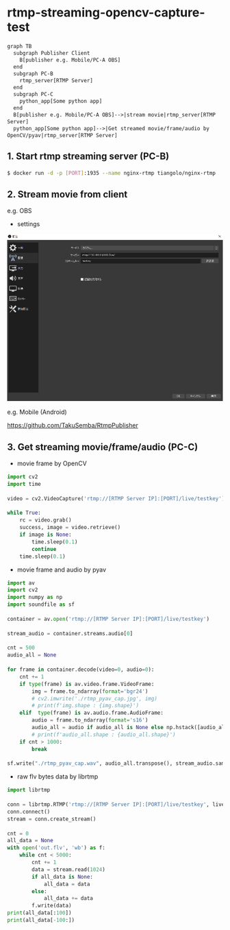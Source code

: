 # rtmp-streaming-opencv-capture-test

```mermaid
graph TB
  subgraph Publisher Client
    B[publisher e.g. Mobile/PC-A OBS]
  end
  subgraph PC-B
    rtmp_server[RTMP Server]
  end
  subgraph PC-C
    python_app[Some python app]
  end
  B[publisher e.g. Mobile/PC-A OBS]-->|stream movie|rtmp_server[RTMP Server]
  python_app[Some python app]-->|Get streamed movie/frame/audio by OpenCV/pyav|rtmp_server[RTMP Server]
```

## 1. Start rtmp streaming server (PC-B)

```bash
$ docker run -d -p [PORT]:1935 --name nginx-rtmp tiangolo/nginx-rtmp
```

## 2. Stream movie from client

e.g. OBS

- settings

![obs](./obs.png)

e.g. Mobile (Android)

https://github.com/TakuSemba/RtmpPublisher

## 3. Get streaming movie/frame/audio (PC-C)

- movie frame by OpenCV

```python
import cv2
import time

video = cv2.VideoCapture('rtmp://[RTMP Server IP]:[PORT]/live/testkey')

while True:
    rc = video.grab()
    success, image = video.retrieve()
    if image is None:
        time.sleep(0.1)
        continue
    time.sleep(0.1)
```

- movie frame and audio by pyav

```python
import av
import cv2
import numpy as np
import soundfile as sf

container = av.open('rtmp://[RTMP Server IP]:[PORT]/live/testkey')

stream_audio = container.streams.audio[0]

cnt = 500
audio_all = None

for frame in container.decode(video=0, audio=0):
    cnt += 1
    if type(frame) is av.video.frame.VideoFrame:
        img = frame.to_ndarray(format='bgr24')
        # cv2.imwrite('./rtmp_pyav_cap.jpg', img)
        # print(f'img.shape : {img.shape}')
    elif  type(frame) is av.audio.frame.AudioFrame:
        audio = frame.to_ndarray(format='s16')
        audio_all = audio if audio_all is None else np.hstack([audio_all, audio])  # (CHANNEL, N_SAMPLE)  e.g. (2, N) for stereo
        # print(f'audio_all.shape : {audio_all.shape}')
    if cnt > 1000:
        break

sf.write("./rtmp_pyav_cap.wav", audio_all.transpose(), stream_audio.sample_rate, subtype="PCM_16")
```

- raw flv bytes data by librtmp

```python
import librtmp

conn = librtmp.RTMP('rtmp://[RTMP Server IP]:[PORT]/live/testkey', live=True)
conn.connect()
stream = conn.create_stream()

cnt = 0
all_data = None
with open('out.flv', 'wb') as f:
    while cnt < 5000:
        cnt += 1
        data = stream.read(1024)
        if all_data is None:
            all_data = data
        else:
            all_data += data
        f.write(data)
print(all_data[:100])
print(all_data[-100:])
```
